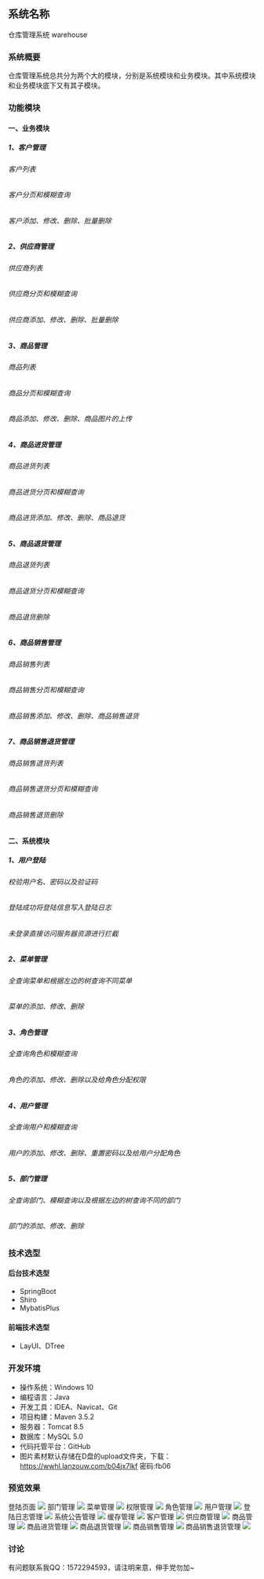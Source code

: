 ## 系统名称 
仓库管理系统 warehouse 
### 系统概要
仓库管理系统总共分为两个大的模块，分别是系统模块和业务模块。其中系统模块和业务模块底下又有其子模块。
### 功能模块
#### 一、业务模块
##### 1、客户管理
###### 客户列表
###### 客户分页和模糊查询
###### 客户添加、修改、删除、批量删除
##### 2、供应商管理
###### 供应商列表
###### 供应商分页和模糊查询
###### 供应商添加、修改、删除、批量删除
##### 3、商品管理
###### 商品列表
###### 商品分页和模糊查询
###### 商品添加、修改、删除、商品图片的上传
##### 4、商品进货管理
###### 商品进货列表
###### 商品进货分页和模糊查询
###### 商品进货添加、修改、删除、商品退货
##### 5、商品退货管理
###### 商品退货列表
###### 商品退货分页和模糊查询
###### 商品退货删除
##### 6、商品销售管理
###### 商品销售列表
###### 商品销售分页和模糊查询
###### 商品销售添加、修改、删除、商品销售退货
##### 7、商品销售退货管理
###### 商品销售退货列表
###### 商品销售退货分页和模糊查询
###### 商品销售退货删除
#### 二、系统模块
##### 1、用户登陆
###### 校验用户名、密码以及验证码
###### 登陆成功将登陆信息写入登陆日志
###### 未登录直接访问服务器资源进行拦截
##### 2、菜单管理
###### 全查询菜单和根据左边的树查询不同菜单
###### 菜单的添加、修改、删除
##### 3、角色管理
###### 全查询角色和模糊查询
###### 角色的添加、修改、删除以及给角色分配权限
##### 4、用户管理
###### 全查询用户和模糊查询
###### 用户的添加、修改、删除、重置密码以及给用户分配角色
##### 5、部门管理
###### 全查询部门、模糊查询以及根据左边的树查询不同的部门
###### 部门的添加、修改、删除

### 技术选型
#### 后台技术选型
* SpringBoot
* Shiro
* MybatisPlus
#### 前端技术选型
* LayUI、DTree

### 开发环境
* 操作系统：Windows 10
* 编程语言：Java
* 开发工具：IDEA、Navicat、Git
* 项目构建：Maven 3.5.2
* 服务器：Tomcat 8.5
* 数据库：MySQL 5.0
* 代码托管平台：GitHub
* 图片素材默认存储在D盘的upload文件夹，下载：https://wwhl.lanzouw.com/b04jx7lkf 密码:fb06

### 预览效果
登陆页面
![](https://github.com/Qinchuan008/warehouse-master/blob/master/src/main/resources/static/images/login.png)
部门管理
![](https://github.com/Qinchuan008/warehouse-master/blob/master/src/main/resources/static/images/dept.png)
菜单管理
![](https://github.com/Qinchuan008/warehouse-master/blob/master/src/main/resources/static/images/menu.png)
权限管理
![](https://github.com/Qinchuan008/warehouse-master/blob/master/src/main/resources/static/images/permission.png)
角色管理
![](https://github.com/Qinchuan008/warehouse-master/blob/master/src/main/resources/static/images/role.png)
用户管理
![](https://github.com/Qinchuan008/warehouse-master/blob/master/src/main/resources/static/images/user.png)
登陆日志管理
![](https://github.com/Qinchuan008/warehouse-master/blob/master/src/main/resources/static/images/loginfo.png)
系统公告管理
![](https://github.com/Qinchuan008/warehouse-master/blob/master/src/main/resources/static/images/notice.png)
缓存管理
![](https://github.com/Qinchuan008/warehouse-master/blob/master/src/main/resources/static/images/cache.png)
客户管理
![](https://github.com/Qinchuan008/warehouse-master/blob/master/src/main/resources/static/images/customer.png)
供应商管理
![](https://github.com/Qinchuan008/warehouse-master/blob/master/src/main/resources/static/images/provider.png)
商品管理
![](https://github.com/Qinchuan008/warehouse-master/blob/master/src/main/resources/static/images/goods.png)
商品进货管理
![](https://github.com/Qinchuan008/warehouse-master/blob/master/src/main/resources/static/images/inport.png)
商品退货管理
![](https://github.com/Qinchuan008/warehouse-master/blob/master/src/main/resources/static/images/output.png)
商品销售管理
![](https://github.com/Qinchuan008/warehouse-master/blob/master/src/main/resources/static/images/sales.png)
商品销售退货管理
![](https://github.com/Qinchuan008/warehouse-master/blob/master/src/main/resources/static/images/salesback.png)

### 讨论
有问题联系我QQ：1572294593，请注明来意，伸手党勿加~
